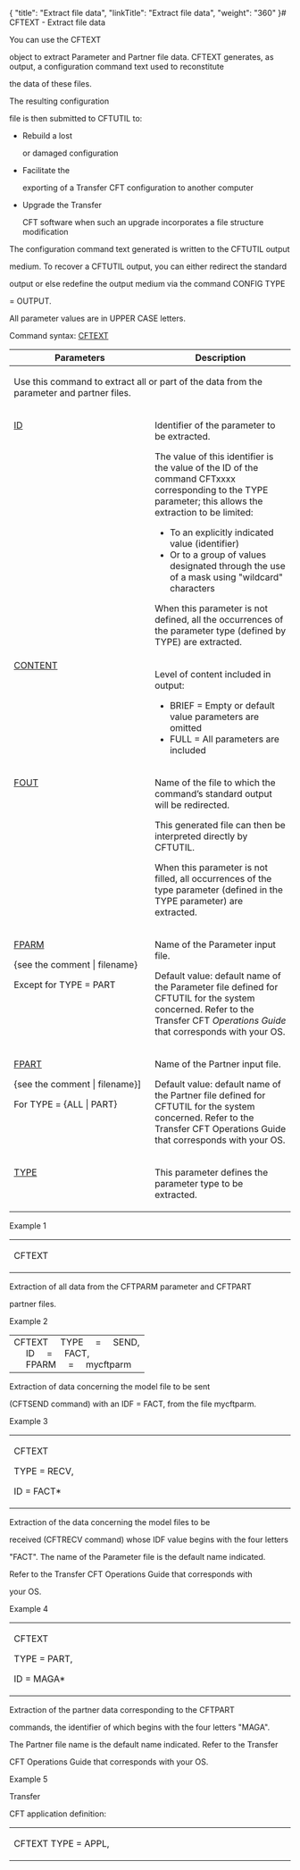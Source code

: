 {
    "title": "Extract file data",
    "linkTitle": "Extract file data",
    "weight": "360"
}# <span id="kanchor82"></span><span id="CFTEXT___Extracting_data"></span> CFTEXT - Extract file data

You can use the <span id="About_the_CFTEXT_Command"></span>CFTEXT
object to extract Parameter and Partner file data. CFTEXT generates, as output, a configuration command text used to reconstitute
the data of these files.

The resulting configuration
file is then submitted to CFTUTIL to:

-   Rebuild a lost
    or damaged configuration
-   Facilitate the
    exporting of a Transfer CFT configuration to another computer
-   Upgrade the Transfer
    CFT software when such an upgrade incorporates a file structure modification

The configuration command text generated is written to the CFTUTIL output
medium. To recover a CFTUTIL output, you can either redirect the standard
output or else redefine the output medium via the command CONFIG TYPE
= OUTPUT.

All parameter values are in UPPER CASE letters.

Command syntax: [CFTEXT](../../../../c_intro_userinterfaces/command_summary)

<table cellspacing="0">
   <col/>
   <col/>
   <thead>
      <tr>
         <th>Parameters</th>
         <th>Description</th>
      </tr>
   </thead>
   <tbody>
      <tr valign="top">
         <td colspan="2" rowspan="1">
            <p>Use this command to extract all or part of the data from 
 the parameter and partner files.</p>
         </td>
      </tr>
      <tr valign="top">
         <td>
<p data-mc-conditions="axway_conditions.ScreenOnly"><a href="../../../../c_intro_userinterfaces/command_summary/parameter_intro/id">ID</a> </p>
         </td>
         <td width="49.916%">
            <p>Identifier of the parameter to be extracted.</p>
            <p>The value of this identifier is the value of the ID of 
 the command CFTxxxx corresponding to the TYPE parameter; this allows the 
 extraction to be limited:</p>
            <ul>
               <li>To an 
 explicitly indicated value (identifier)               </li>
               <li>Or to 
 a group of values designated through the use of a mask using "wildcard" 
 characters               </li>
            </ul>
            <p>When this parameter is not defined, all the occurrences 
 of the parameter type (defined by TYPE) are extracted.</p>
         </td>
      </tr>
      <tr valign="top">
         <td><a href="../../../../c_intro_userinterfaces/command_summary/parameter_intro/content">CONTENT</a>
         </td>
         <td width="49.916%">
<p width="49.916%">Level of content included in output:</p>
            <ul>
               <li width="49.916%">BRIEF = Empty or default value parameters are omitted                </li>
               <li width="49.916%">FULL = All parameters are included               </li>
            </ul>
         </td>
      </tr>
      <tr valign="top">
         <td colspan="1" rowspan="1">
<p data-mc-conditions="axway_conditions.ScreenOnly"><a href="../../../../c_intro_userinterfaces/command_summary/parameter_intro/fout">FOUT</a> </p>
         </td>
         <td colspan="1" rowspan="1" width="49.916%">
            <p>Name of the file to which the command’s standard output 
 will be redirected.</p>
            <p>This generated file can then be interpreted directly by 
 CFTUTIL.</p>
            <p>When this parameter is not filled, all occurrences of the 
 type parameter (defined in the TYPE parameter) are extracted.</p>
         </td>
      </tr>
      <tr valign="top">
         <td colspan="1" rowspan="1">
<p data-mc-conditions="axway_conditions.ScreenOnly"><a href="../../../../c_intro_userinterfaces/command_summary/parameter_intro/fparm">FPARM</a>
</p>
            <p>{see the comment | 
 filename} </p>
            <p>Except for TYPE = PART</p>
         </td>
         <td colspan="1" rowspan="1" width="49.916%">
            <p>Name of the Parameter input file.</p>
            <p>Default value: default name of the Parameter file defined 
 for CFTUTIL for the system concerned. Refer to the Transfer CFT <i>Operations 
 Guide</i> that corresponds with your OS.</p>
         </td>
      </tr>
      <tr valign="top">
         <td colspan="1" rowspan="1">
<p data-mc-conditions="axway_conditions.ScreenOnly"><a href="../../../../c_intro_userinterfaces/command_summary/parameter_intro/fpart">FPART</a> </p>
            <p>{see the 
 comment | filename}]</p>
            <p>For TYPE = {ALL | PART}</p>
         </td>
         <td colspan="1" rowspan="1" width="49.916%">
            <p>Name of the Partner input file.</p>
            <p>Default value: default 
 name of the Partner file defined for CFTUTIL for the system concerned. 
 Refer to the Transfer CFT <span>Operations Guide</span> that corresponds with 
 your OS.</p>
         </td>
      </tr>
      <tr valign="top">
         <td colspan="1" rowspan="1">
<p data-mc-conditions="axway_conditions.ScreenOnly"><a href="../../../../c_intro_userinterfaces/command_summary/parameter_intro/type">TYPE</a> </p>
         </td>
         <td colspan="1" rowspan="1" width="49.916%">
            <p>This parameter defines the parameter type to be extracted.</p>
         </td>
      </tr>
   </tbody>
</table>

Example 1

<table cellspacing="0" width="90%">
   <col/>
      <tr>
         <td width="12%">
            <p>CFTEXT</p>
         </td>
      </tr>
</table>

Extraction of all data from the CFTPARM parameter and CFTPART
partner files.

Example 2

<table cellspacing="0">
   <col/>
   <tbody>
      <tr>
         <td>CFTEXT     TYPE     
 =     SEND,<br/>     ID     =     
 FACT,<br/>     FPARM     =     
 mycftparm         </td>
      </tr>
   </tbody>
</table>

Extraction of data concerning the model file to be sent
(CFTSEND command) with an IDF = FACT, from the file mycftparm.

Example 3

<table cellspacing="0" width="90%">
   <col/>
   <col/>
   <col/>
      <tr>
         <td colspan="3" width="12%">
            <p>CFTEXT</p>
            <p> TYPE = RECV,</p>
            <p> ID = FACT*</p>
         </td>
      </tr>
</table>

Extraction of the data concerning the model files to be
received (CFTRECV command) whose IDF value begins with the four letters
"FACT". The name of the Parameter file is the default name indicated.
Refer to the Transfer CFT Operations Guide that corresponds with
your OS.

Example 4

<table cellspacing="0">
   <col/>
   <col/>
      <tr>
         <td colspan="2" width="12%">
            <p>CFTEXT</p>
            <p> TYPE = PART,</p>
            <p> ID = MAGA*</p>
         </td>
      </tr>
</table>

Extraction of the partner data corresponding to the CFTPART
commands, the identifier of which begins with the four letters "MAGA".
The Partner file name is the default name indicated. Refer to the Transfer
CFT Operations Guide that corresponds with your OS.

Example 5

Transfer
CFT application definition:

<table cellspacing="0" width="90%">
   <col/>
      <tr>
         <td width="12%">
            <p>CFTEXT TYPE = APPL,</p>
         </td>
      </tr>
</table>
